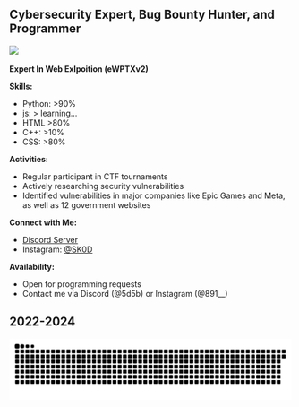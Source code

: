 ## Cybersecurity Expert, Bug Bounty Hunter, and Programmer

<p align="left">
  <img src="lfillazme.gif">
</p>

**Expert In Web Exlpoition (eWPTXv2)**

**Skills:**
- Python: >90%
- js: > learning...
- HTML >80%
- C++: >10%
- CSS: >80%

**Activities:**
- Regular participant in CTF tournaments
- Actively researching security vulnerabilities
- Identified vulnerabilities in major companies like Epic Games and Meta, as well as 12 government websites

**Connect with Me:**
- [Discord Server](https://discord.gg/byt)
- Instagram: [@SK0D](https://www.instagram.com/891__)

**Availability:**
- Open for programming requests
- Contact me via Discord (@5d5b) or Instagram (@891__)

## 2022-2024
![Snake animation](laz.svg)
